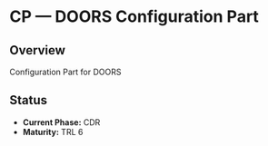 # CP — DOORS Configuration Part

## Overview
Configuration Part for DOORS

## Status  
- **Current Phase:** CDR
- **Maturity:** TRL 6
